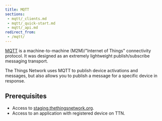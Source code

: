 ```yaml
---
title: MQTT
sections:
 - mqtt/_clients.md
 - mqtt/_quick-start.md
 - mqtt/_api.md
redirect_from:
 - /mqtt/
---
```


[MQTT](http://mqtt.org) is a machine-to-machine (M2M)/"Internet of Things" connectivity protocol. It was designed as an extremely lightweight publish/subscribe messaging transport.

The Things Network uses MQTT to publish device activations and messages, but also allows you to publish a message for a specific device in response.

## Prerequisites

* Access to [staging.thethingsnetwork.org](https://staging.thethingsnetwork.org/).
* Access to an application with registered device on TTN.